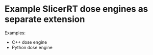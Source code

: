# Example SlicerRT dose engines as separate extension

Examples:
* C++ dose engine
* Python dose engine
